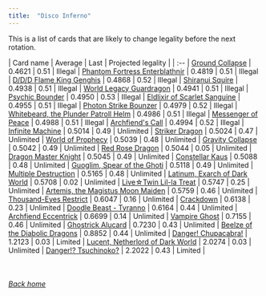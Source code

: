```yaml
---
title:  "Disco Inferno"
---
```


This is a list of cards that are likely to change legality before the next rotation.

| Card name | Average | Last | Projected legality |
| :-- |
[Ground Collapse](https://db.ygoprodeck.com/card/?search=Ground%20Collapse) | 0.4621 | 0.51 | Illegal |
[Phantom Fortress Enterblathnir](https://db.ygoprodeck.com/card/?search=Phantom%20Fortress%20Enterblathnir) | 0.4819 | 0.51 | Illegal |
[D/D/D Flame King Genghis](https://db.ygoprodeck.com/card/?search=D/D/D%20Flame%20King%20Genghis) | 0.4868 | 0.52 | Illegal |
[Shiranui Squire](https://db.ygoprodeck.com/card/?search=Shiranui%20Squire) | 0.4938 | 0.51 | Illegal |
[World Legacy Guardragon](https://db.ygoprodeck.com/card/?search=World%20Legacy%20Guardragon) | 0.4941 | 0.51 | Illegal |
[Psychic Bounder](https://db.ygoprodeck.com/card/?search=Psychic%20Bounder) | 0.4950 | 0.53 | Illegal |
[Eldlixir of Scarlet Sanguine](https://db.ygoprodeck.com/card/?search=Eldlixir%20of%20Scarlet%20Sanguine) | 0.4955 | 0.51 | Illegal |
[Photon Strike Bounzer](https://db.ygoprodeck.com/card/?search=Photon%20Strike%20Bounzer) | 0.4979 | 0.52 | Illegal |
[Whitebeard, the Plunder Patroll Helm](https://db.ygoprodeck.com/card/?search=Whitebeard,%20the%20Plunder%20Patroll%20Helm) | 0.4986 | 0.51 | Illegal |
[Messenger of Peace](https://db.ygoprodeck.com/card/?search=Messenger%20of%20Peace) | 0.4988 | 0.51 | Illegal |
[Archfiend's Call](https://db.ygoprodeck.com/card/?search=Archfiend's%20Call) | 0.4994 | 0.52 | Illegal |
[Infinite Machine](https://db.ygoprodeck.com/card/?search=Infinite%20Machine) | 0.5014 | 0.49 | Unlimited |
[Striker Dragon](https://db.ygoprodeck.com/card/?search=Striker%20Dragon) | 0.5024 | 0.47 | Unlimited |
[World of Prophecy](https://db.ygoprodeck.com/card/?search=World%20of%20Prophecy) | 0.5039 | 0.48 | Unlimited |
[Gravity Collapse](https://db.ygoprodeck.com/card/?search=Gravity%20Collapse) | 0.5042 | 0.49 | Unlimited |
[Red Rose Dragon](https://db.ygoprodeck.com/card/?search=Red%20Rose%20Dragon) | 0.5044 | 0.05 | Unlimited |
[Dragon Master Knight](https://db.ygoprodeck.com/card/?search=Dragon%20Master%20Knight) | 0.5045 | 0.49 | Unlimited |
[Constellar Kaus](https://db.ygoprodeck.com/card/?search=Constellar%20Kaus) | 0.5088 | 0.48 | Unlimited |
[Guoglim, Spear of the Ghoti](https://db.ygoprodeck.com/card/?search=Guoglim,%20Spear%20of%20the%20Ghoti) | 0.5118 | 0.49 | Unlimited |
[Multiple Destruction](https://db.ygoprodeck.com/card/?search=Multiple%20Destruction) | 0.5165 | 0.48 | Unlimited |
[Latinum, Exarch of Dark World](https://db.ygoprodeck.com/card/?search=Latinum,%20Exarch%20of%20Dark%20World) | 0.5708 | 0.02 | Unlimited |
[Live☆Twin Lil-la Treat](https://db.ygoprodeck.com/card/?search=Live☆Twin%20Lil-la%20Treat) | 0.5747 | 0.25 | Unlimited |
[Artemis, the Magistus Moon Maiden](https://db.ygoprodeck.com/card/?search=Artemis,%20the%20Magistus%20Moon%20Maiden) | 0.5759 | 0.46 | Unlimited |
[Thousand-Eyes Restrict](https://db.ygoprodeck.com/card/?search=Thousand-Eyes%20Restrict) | 0.6047 | 0.16 | Unlimited |
[Crackdown](https://db.ygoprodeck.com/card/?search=Crackdown) | 0.6138 | 0.23 | Unlimited |
[Doodle Beast - Tyranno](https://db.ygoprodeck.com/card/?search=Doodle%20Beast%20-%20Tyranno) | 0.6164 | 0.44 | Unlimited |
[Archfiend Eccentrick](https://db.ygoprodeck.com/card/?search=Archfiend%20Eccentrick) | 0.6699 | 0.14 | Unlimited |
[Vampire Ghost](https://db.ygoprodeck.com/card/?search=Vampire%20Ghost) | 0.7155 | 0.46 | Unlimited |
[Ghostrick Alucard](https://db.ygoprodeck.com/card/?search=Ghostrick%20Alucard) | 0.7230 | 0.43 | Unlimited |
[Beelze of the Diabolic Dragons](https://db.ygoprodeck.com/card/?search=Beelze%20of%20the%20Diabolic%20Dragons) | 0.8852 | 0.44 | Unlimited |
[Danger! Chupacabra!](https://db.ygoprodeck.com/card/?search=Danger!%20Chupacabra!) | 1.2123 | 0.03 | Limited |
[Lucent, Netherlord of Dark World](https://db.ygoprodeck.com/card/?search=Lucent,%20Netherlord%20of%20Dark%20World) | 2.0274 | 0.03 | Unlimited |
[Danger!? Tsuchinoko?](https://db.ygoprodeck.com/card/?search=Danger!?%20Tsuchinoko?) | 2.2022 | 0.43 | Limited |

<br>

###### [Back home](index)